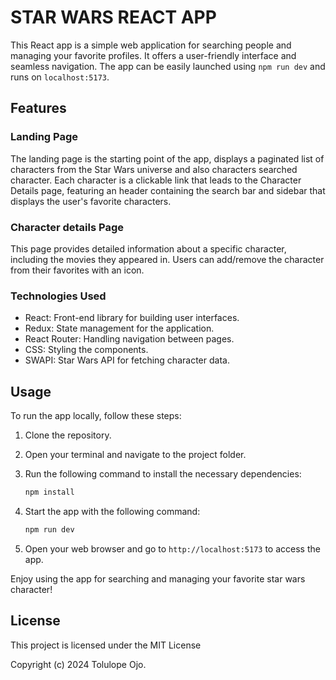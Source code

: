 # STAR WARS REACT APP

This React app is a simple web application for searching people and managing your favorite profiles. It offers a user-friendly interface and seamless navigation. The app can be easily launched using `npm run dev` and runs on `localhost:5173`.

## Features

### Landing Page

The landing page is the starting point of the app, displays a paginated list of characters from the Star Wars universe and also characters searched character.
Each character is a clickable link that leads to the Character Details page, featuring an header containing the search bar 
and sidebar that displays the user's favorite characters.


### Character details Page

This page provides detailed information about a specific character, including the movies they appeared in.
Users can add/remove the character from their favorites with an icon.


### Technologies Used
- React: Front-end library for building user interfaces.
- Redux: State management for the application.
- React Router: Handling navigation between pages.
- CSS: Styling the components.
- SWAPI: Star Wars API for fetching character data.

## Usage

To run the app locally, follow these steps:

1. Clone the repository.
2. Open your terminal and navigate to the project folder.
3. Run the following command to install the necessary dependencies:

   ```bash
   npm install
   ```

4. Start the app with the following command:

   ```bash
   npm run dev
   ```

5. Open your web browser and go to `http://localhost:5173` to access the app.

Enjoy using the app for searching and managing your favorite star wars character!

## License

This project is licensed under the MIT License 

Copyright (c) 2024 Tolulope Ojo.
